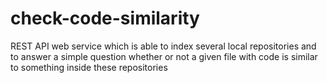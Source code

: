 # check-code-similarity
REST API web service which is able to index several local repositories and to answer a simple question whether or not a given file with code is similar to something inside these repositories
